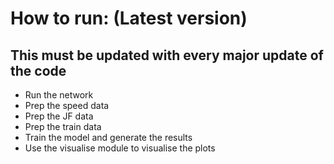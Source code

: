 # How to run: (Latest version)
## This must be updated with every major update of the code
- Run the network 
- Prep the speed data 
- Prep the JF data
- Prep the train data
- Train the model and generate the results 
- Use the visualise module to visualise the plots 
